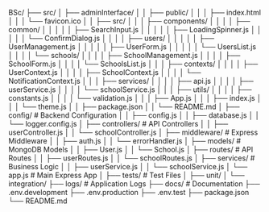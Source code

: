 BSc/
├── src/
│    ├── adminInterface/
│    │    ├── public/
│    │    │   ├── index.html
│    │    │   └── favicon.ico
│    │    ├── src/
│    │    │   ├── components/
│    │    │   │   ├── common/
│    │    │   │   │   ├── SearchInput.js
│    │    │   │   │   ├── LoadingSpinner.js
│    │    │   │   │   └── ConfirmDialog.js
│    │    │   │   ├── users/
│    │    │   │   │   ├── UserManagement.js
│    │    │   │   │   ├── UserForm.js
│    │    │   │   │   └── UsersList.js
│    │    │   │   └── schools/
│    │    │   │       ├── SchoolManagement.js
│    │    │   │       ├── SchoolForm.js
│    │    │   │       └── SchoolsList.js
│    │    │   ├── contexts/
│    │    │   │   ├── UserContext.js
│    │    │   │   ├── SchoolContext.js
│    │    │   │   └── NotificationContext.js
│    │    │   ├── services/
│    │    │   │   ├── api.js
│    │    │   │   ├── userService.js
│    │    │   │   └── schoolService.js
│    │    │   ├── utils/
│    │    │   │   ├── constants.js
│    │    │   │   └── validation.js
│    │    │   ├── App.js
│    │    │   ├── index.js
│    │    │   └── theme.js
│    │    ├── package.json
│    │    └── README.md
│    ├── config/                   # Backend Configuration
│    │   ├── config.js
│    │   ├── database.js
│    │   └── logger.config.js
│    ├── controllers/              # API Controllers
│    │   ├── userController.js
│    │   └── schoolController.js
│    ├── middleware/               # Express Middleware
│    │   ├── auth.js
│    │   └── errorHandler.js
│    ├── models/                   # MongoDB Models
│    │   ├── User.js
│    │   └── School.js
│    ├── routes/                   # API Routes
│    │   ├── userRoutes.js
│    │   └── schoolRoutes.js
│    ├── services/                 # Business Logic
│    │   ├── userService.js
│    │   └── schoolService.js
│    └── app.js                    # Main Express App
│    ├── tests/                        # Test Files
│    ├── unit/
│    └── integration/
├── logs/                         # Application Logs
├── docs/                         # Documentation
├── .env.development
├── .env.production
├── .env.test
├── package.json
└── README.md